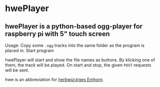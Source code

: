 # hwePlayer

## hwePlayer is a python-based ogg-player for raspberry pi with 5" touch screen

Usage:
Copy some `.ogg` tracks into the same folder as the program is placed in.
Start program

hwePlayer will start and show the file names as buttons.
By klicking one of them, the track will be played.
On start and stop, the given `POST` requests will be sent.

hwe is an abbreviation for [herbwürziges Einhorn](https://www.youtube.com/channel/UCuYZRhw5U1r8iTsI5ediu0Q).
